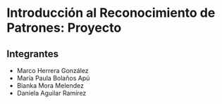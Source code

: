 # Introducción al Reconocimiento de Patrones: Proyecto

## Integrantes

- Marco Herrera González
- María Paula Bolaños Apú
- Bianka Mora Melendez
- Daniela Aguilar Ramírez
